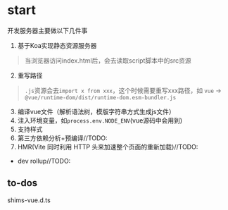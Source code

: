# start
开发服务器主要做以下几件事
1. 基于Koa实现静态资源服务器
> 当浏览器访问index.html后，会去读取script脚本中的src资源
2. 重写路径 
> `.js`资源会去`import x from xxx`，这个时候需要重写xxx路径，如 `vue` -> `@vue/runtime-dom/dist/runtime-dom.esm-bundler.js`
3. 编译vue文件（解析语法树，模版字符串方式生成js文件）
4. 注入环境变量，如`process.env.NODE_ENV`(vue源码中会用到)
5. 支持样式
6. 第三方依赖分析+预编译//TODO:
7. HMR(Vite 同时利用 HTTP 头来加速整个页面的重新加载)//TODO:
- dev
  rollup//TODO:
## to-dos
shims-vue.d.ts
